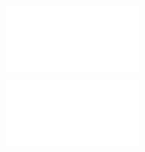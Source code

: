 ![](images/KPMG%20Virtual%20Internship%20-%20Task%202%20-%20Presentation%20on%20Potential%20Data%20Insights.pdf)

![](images/KPMG%20Virtual%20Internship%20-%20Task%203%20-%20Presentation%20on%20Results.pdf)
